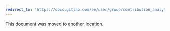 ```yaml
---
redirect_to: 'https://docs.gitlab.com/ee/user/group/contribution_analytics/index.html'
---
```


This document was moved to [another location](https://docs.gitlab.com/ee/user/group/contribution_analytics/index.html).
